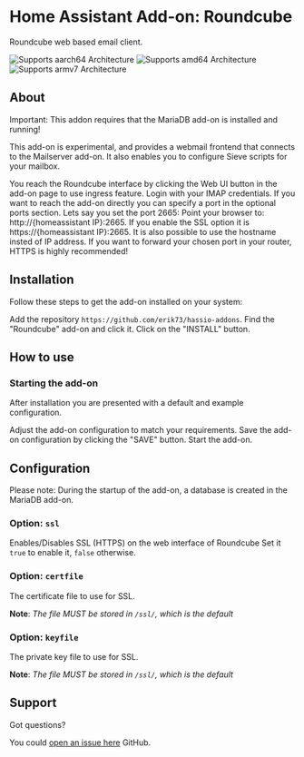 # Home Assistant Add-on: Roundcube

Roundcube web based email client.

![Supports aarch64 Architecture][aarch64-shield] ![Supports amd64 Architecture][amd64-shield]
![Supports armv7 Architecture][armv7-shield]

## About

Important: This addon requires that the MariaDB add-on is installed and running!

This add-on is experimental, and provides a webmail frontend that connects
to the Mailserver add-on. It also enables you to configure Sieve scripts
for your mailbox.

You reach the Roundcube interface by clicking the Web UI button in the add-on
page to use ingress feature. Login with your IMAP credentials.
If you want to reach the add-on directly you can specify a port in the optional
ports section. Lets say you set the port 2665:
Point your browser to: http://{homeassistant IP}:2665.
If you enable the SSL option it is https://{homeassistant IP}:2665.
It is also possible to use the hostname insted of IP address.
If you want to forward your chosen port in your router, HTTPS is
highly recommended!

## Installation

Follow these steps to get the add-on installed on your system:

Add the repository `https://github.com/erik73/hassio-addons`.
Find the "Roundcube" add-on and click it.
Click on the "INSTALL" button.

## How to use

### Starting the add-on

After installation you are presented with a default and example configuration.

Adjust the add-on configuration to match your requirements.
Save the add-on configuration by clicking the "SAVE" button.
Start the add-on.

## Configuration

Please note: During the startup of the add-on, a database is created in the
MariaDB add-on.

### Option: `ssl`

Enables/Disables SSL (HTTPS) on the web interface of Roundcube
Set it `true` to enable it, `false` otherwise.

### Option: `certfile`

The certificate file to use for SSL.

**Note**: _The file MUST be stored in `/ssl/`, which is the default_

### Option: `keyfile`

The private key file to use for SSL.

**Note**: _The file MUST be stored in `/ssl/`, which is the default_

## Support

Got questions?

You could [open an issue here][issue] GitHub.

[aarch64-shield]: https://img.shields.io/badge/aarch64-yes-green.svg
[amd64-shield]: https://img.shields.io/badge/amd64-yes-green.svg
[armv7-shield]: https://img.shields.io/badge/armv7-yes-green.svg
[issue]: https://github.com/erik73/addon-roundcube/issues
[repository]: https://github.com/erik73/hassio-addons
